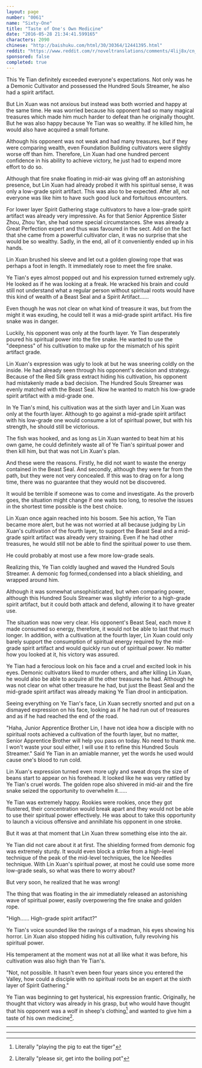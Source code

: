 ```yaml
---
layout: page
number: "0061"
name: "Sixty-One"
title: "Taste of One's Own Medicine"
date: "2016-05-28 21:34:41.599165"
characters: 2090
chinese: "http://baishuku.com/html/30/30364/12441395.html"
reddit: "https://www.reddit.com/r/noveltranslations/comments/4lij8x/cn_tempered_immortal_chapter_0061/"
sponsored: false
completed: true
---
```


This Ye Tian definitely exceeded everyone's expectations. Not only was he a Demonic Cultivator and possessed the Hundred Souls Streamer, he also had a spirit artifact.

But Lin Xuan was not anxious but instead was both worried and happy at the same time. He was worried because his opponent had so many magical treasures which made him much harder to defeat than he originally thought. But he was also happy because Ye Tian was so wealthy. If he killed him, he would also have acquired a small fortune.

Although his opponent was not weak and had many treasures, but if they were comparing wealth, even Foundation Building cultivators were slightly worse off than him. Therefore, Lin Xuan had one hundred percent confidence in his ability to achieve victory, he just had to expend more effort to do so.

Although that fire snake floating in mid-air was giving off an astonishing presence, but Lin Xuan had already probed it with his spiritual sense, it was only a low-grade spirit artifact. This was also to be expected. After all, not everyone was like him to have such good luck and fortuitous encounters.

For lower layer Spirit Gathering stage cultivators to have a low-grade spirit artifact was already very impressive. As for that Senior Apprentice Sister Zhou, Zhou Yan, she had some special circumstances. She was already a Great Perfection expert and thus was favoured in the sect. Add on the fact that she came from a powerful cultivator clan, it was no surprise that she would be so wealthy. Sadly, in the end, all of it conveniently ended up in his hands.

Lin Xuan brushed his sleeve and let out a golden glowing rope that was perhaps a foot in length. It immediately rose to meet the fire snake.

Ye Tian's eyes almost popped out and his expression turned extremely ugly. He looked as if he was looking at a freak. He wracked his brain and could still not understand what a regular person without spiritual roots would have this kind of wealth of a Beast Seal and a Spirit Artifact......

Even though he was not clear on what kind of treasure it was, but from the might it was exuding, he could tell it was a mid-grade spirit artifact. His fire snake was in danger.

Luckily, his opponent was only at the fourth layer. Ye Tian desperately poured his spiritual power into the fire snake. He wanted to use the "deepness" of his cultivation to make up for the mismatch of his spirit artifact grade.

Lin Xuan's expression was ugly to look at but he was sneering coldly on the inside. He had already seen through his opponent's decision and strategy. Because of the Red Silk grass extract hiding his cultivation, his opponent had mistakenly made a bad decision. The Hundred Souls Streamer was evenly matched with the Beast Seal. Now he wanted to match his low-grade spirit artifact with a mid-grade one.

In Ye Tian's mind, his cultivation was at the sixth layer and Lin Xuan was only at the fourth layer. Although to go against a mid-grade spirit artifact with his low-grade one would consume a lot of spiritual power, but with his strength, he should still be victorious.

The fish was hooked, and as long as Lin Xuan wanted to beat him at his own game, he could definitely waste all of Ye Tian's spiritual power and then kill him, but that was not Lin Xuan's plan.

And these were the reasons. Firstly, he did not want to waste the energy contained in the Beast Seal. And secondly, although they were far from the path, but they were not very concealed. If this was to drag on for a long time, there was no guarantee that they would not be discovered.

It would be terrible if someone was to come and investigate. As the proverb goes, the situation might change if one waits too long, to resolve the issues in the shortest time possible is the best choice.

Lin Xuan once again reached into his bosom. See his action, Ye Tian became more alert, but he was not worried at all because judging by Lin Xuan's cultivation of the fourth layer, to support the Beast Seal and a mid-grade spirit artifact was already very straining. Even if he had other treasures, he would still not be able to find the spiritual power to use them.

He could probably at most use a few more low-grade seals.

Realizing this, Ye Tian coldly laughed and waved the Hundred Souls Streamer. A demonic fog formed,condensed into a black shielding, and wrapped around him.

Although it was somewhat unsophisticated, but when comparing power, although this Hundred Souls Streamer was slightly inferior to a high-grade spirit artifact, but it could both attack and defend, allowing it to have greater use.

The situation was now very clear. His opponent's Beast Seal, each move it made consumed so energy, therefore, it would not be able to last that much longer. In addition, with a cultivation at the fourth layer, Lin Xuan could only barely support the consumption of spiritual energy required by the mid-grade spirit artifact and would quickly run out of spiritual power. No matter how you looked at it, his victory was assured.

Ye Tian had a ferocious look on his face and a cruel and excited look in his eyes. Demonic cultivators liked to murder others, and after killing Lin Xuan, he would also be able to acquire all the other treasures he had. Although he was not clear on what other treasure he had, but just the Beast Seal and the mid-grade spirit artifact was already making Ye Tian drool in anticipation.

Seeing everything on Ye Tian's face, Lin Xuan secretly snorted and put on a dismayed expression on his face, looking as if he had run out of treasures and as if he had reached the end of the road.

"Haha, Junior Apprentice Brother Lin, I have not idea how a disciple with no spiritual roots achieved a cultivation of the fourth layer, but no matter, Senior Apprentice Brother will help you pass on today. No need to thank me. I won't waste your soul either, I will use it to refine this Hundred Souls Streamer." Said Ye Tian in an amiable manner, yet the words he used would cause one's blood to run cold.

Lin Xuan's expression turned even more ugly and sweat drops the size of beans start to appear on his forehead. It looked like he was very rattled by Ye Tian's cruel words. The golden rope also shivered in mid-air and the fire snake seized the opportunity to overwhelm it......

Ye Tian was extremely happy. Rookies were rookies, once they got flustered, their concentration would break apart and they would not be able to use their spiritual power effectively. He was about to take this opportunity to launch a vicious offensive and annihilate his opponent in one stroke.

But it was at that moment that Lin Xuan threw something else into the air.

Ye Tian did not care about it at first. The shielding formed from demonic fog was extremely sturdy. It would even block a strike from a high-level technique of the peak of the mid-level techniques, the Ice Needles technique. With Lin Xuan's spiritual power, at most he could use some more low-grade seals, so what was there to worry about?

But very soon, he realized that he was wrong!

The thing that was floating in the air immediately released an astonishing wave of spiritual power, easily overpowering the fire snake and golden rope.

"High...... High-grade spirit artifact?"

Ye Tian's voice sounded like the ravings of a madman, his eyes showing his horror. Lin Xuan also stopped hiding his cultivation, fully revolving his spiritual power.

His temperament at the moment was not at all like what it was before, his cultivation was also high than Ye Tian's.

"Not, not possible. It hasn't even been four years since you entered the Valley, how could a disciple with no spiritual roots be an expert at the sixth layer of Spirit Gathering."

Ye Tian was beginning to get hysterical, his expression frantic. Originally, he thought that victory was already in his grasp, but who would have thought that his opponent was a wolf in sheep's clothing[^1] and wanted to give him a taste of his own medicine[^2].

- - -
- - -

[^1]: Literally "playing the pig to eat the tiger"

[^2]: Literally "please sir, get into the boiling pot"

